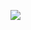<!--
![Anurag's GitHub stats](https://github-readme-stats.vercel.app/api?username=cfbastarz&count_private=true&show_icons=true&theme=default)
-->

![](http://github-profile-summary-cards.vercel.app/api/cards/profile-details?username=cfbastarz&theme=2077)


<!--
[![Top Langs](https://github-readme-stats.vercel.app/api/top-langs/?username=cfbastarz&layout=compact)](https://github.com/anuraghazra/github-readme-stats)

### Hi there 👋

**cfbastarz/cfbastarz** is a ✨ _special_ ✨ repository because its `README.md` (this file) appears on your GitHub profile.

Here are some ideas to get you started:

- 🔭 I’m currently working on ...
- 🌱 I’m currently learning ...
- 👯 I’m looking to collaborate on ...
- 🤔 I’m looking for help with ...
- 💬 Ask me about ...
- 📫 How to reach me: ...
- 😄 Pronouns: ...
- ⚡ Fun fact: ...
-->
